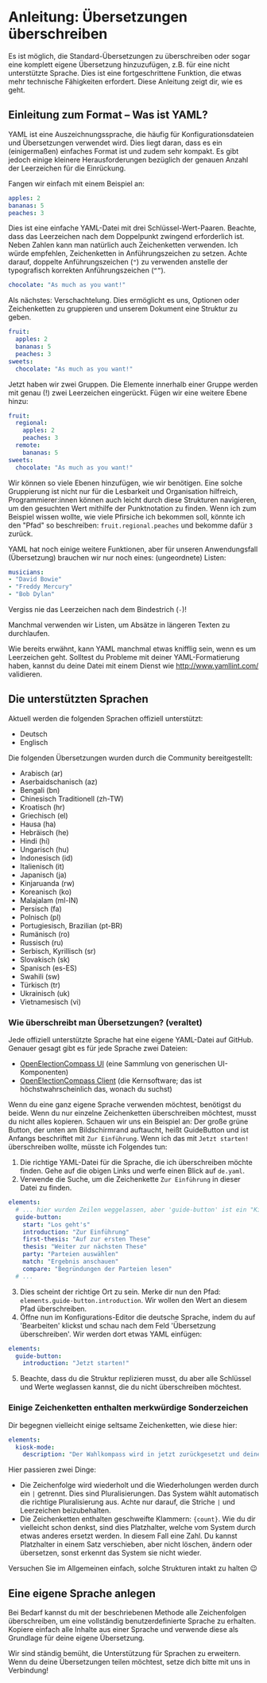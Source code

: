 # Anleitung: Übersetzungen überschreiben

Es ist möglich, die Standard-Übersetzungen zu überschreiben oder sogar eine komplett eigene
Übersetzung hinzuzufügen, z.B. für eine nicht unterstützte Sprache. Dies ist eine fortgeschrittene
Funktion, die etwas mehr technische Fähigkeiten erfordert. Diese Anleitung zeigt dir, wie es geht.

## Einleitung zum Format – Was ist YAML?

YAML ist eine Auszeichnungssprache, die häufig für Konfigurationsdateien und Übersetzungen verwendet
wird. Dies liegt daran, dass es ein (einigermaßen) einfaches Format ist und zudem sehr kompakt. Es
gibt jedoch einige kleinere Herausforderungen bezüglich der genauen Anzahl der Leerzeichen für die
Einrückung.

Fangen wir einfach mit einem Beispiel an:

```yaml
apples: 2
bananas: 5
peaches: 3
```

Dies ist eine einfache YAML-Datei mit drei Schlüssel-Wert-Paaren. Beachte, dass das Leerzeichen nach
dem Doppelpunkt zwingend erforderlich ist. Neben Zahlen kann man natürlich auch Zeichenketten
verwenden. Ich würde empfehlen, Zeichenketten in Anführungszeichen zu setzen. Achte darauf, doppelte
Anführungszeichen (`"`) zu verwenden anstelle der typografisch korrekten Anführungszeichen (`“”`).

```yaml
chocolate: "As much as you want!"
```

Als nächstes: Verschachtelung. Dies ermöglicht es uns, Optionen oder Zeichenketten zu gruppieren und
unserem Dokument eine Struktur zu geben.

```yaml
fruit:
  apples: 2
  bananas: 5
  peaches: 3
sweets:
  chocolate: "As much as you want!"
```

Jetzt haben wir zwei Gruppen. Die Elemente innerhalb einer Gruppe werden mit genau (!) zwei
Leerzeichen eingerückt. Fügen wir eine weitere Ebene hinzu:

```yaml
fruit:
  regional:
    apples: 2
    peaches: 3
  remote:
    bananas: 5
sweets:
  chocolate: "As much as you want!"
```

Wir können so viele Ebenen hinzufügen, wie wir benötigen. Eine solche Gruppierung ist nicht nur für
die Lesbarkeit und Organisation hilfreich, Programmierer:innen können auch leicht durch diese
Strukturen navigieren, um den gesuchten Wert mithilfe der Punktnotation zu finden. Wenn ich zum
Beispiel wissen wollte, wie viele Pfirsiche ich bekommen soll, könnte ich den "Pfad" so beschreiben:
`fruit.regional.peaches` und bekomme dafür `3` zurück.

YAML hat noch einige weitere Funktionen, aber für unseren Anwendungsfall (Übersetzung) brauchen wir
nur noch eines: (ungeordnete) Listen:

```yaml
musicians:
- "David Bowie"
- "Freddy Mercury"
- "Bob Dylan"
```

Vergiss nie das Leerzeichen nach dem Bindestrich (`-`)!

Manchmal verwenden wir Listen, um Absätze in längeren Texten zu durchlaufen.

Wie bereits erwähnt, kann YAML manchmal etwas knifflig sein, wenn es um Leerzeichen geht. Solltest
du Probleme mit deiner YAML-Formatierung haben, kannst du deine Datei mit einem Dienst wie
<http://www.yamllint.com/> validieren.

## Die unterstützten Sprachen

Aktuell werden die folgenden Sprachen offiziell unterstützt:

- Deutsch
- Englisch

Die folgenden Übersetzungen wurden durch die Community bereitgestellt:

- Arabisch (ar)
- Aserbaidschanisch (az)
- Bengali (bn)
- Chinesisch Traditionell (zh-TW)
- Kroatisch (hr)
- Griechisch (el)
- Hausa (ha)
- Hebräisch (he)
- Hindi (hi)
- Ungarisch (hu)
- Indonesisch (id)
- Italienisch (it)
- Japanisch (ja)
- Kinjaruanda (rw)
- Koreanisch (ko)
- Malajalam (ml-IN)
- Persisch (fa)
- Polnisch (pl)
- Portugiesisch, Brazilian (pt-BR)
- Rumänisch (ro)
- Russisch (ru)
- Serbisch, Kyrillisch (sr)
- Slovakisch (sk)
- Spanisch (es-ES)
- Swahili (sw)
- Türkisch (tr)
- Ukrainisch (uk)
- Vietnamesisch (vi)

### Wie überschreibt man Übersetzungen? (veraltet)

Jede offiziell unterstützte Sprache hat eine eigene YAML-Datei auf GitHub. Genauer gesagt gibt es
für jede Sprache zwei Dateien:

- [OpenElectionCompass UI](https://github.com/open-election-compass/ui/tree/master/src/locales)
  (eine Sammlung von generischen UI-Komponenten)
- [OpenElectionCompass Client](https://github.com/open-election-compass/client/tree/master/src/locales)
  (die Kernsoftware; das ist höchstwahrscheinlich das, wonach du suchst)

Wenn du eine ganz eigene Sprache verwenden möchtest, benötigst du beide. Wenn du nur einzelne
Zeichenketten überschreiben möchtest, musst du nicht alles kopieren. Schauen wir uns ein Beispiel
an: Der große grüne Button, der unten am Bildschirmrand auftaucht, heißt GuideButton und ist
Anfangs beschriftet mit `Zur Einführung`. Wenn ich das mit `Jetzt starten!` überschreiben wollte, müsste
ich Folgendes tun:

1. Die richtige YAML-Datei für die Sprache, die ich überschreiben möchte finden. Gehe auf die obigen
   Links und werfe einen Blick auf `de.yaml`.
2. Verwende die Suche, um die Zeichenkette `Zur Einführung` in dieser Datei zu finden.

```yaml
elements:
  # ... hier wurden Zeilen weggelassen, aber 'guide-button' ist ein "Kind" von 'elements', das darf nicht übersehen werden!
  guide-button:
    start: "Los geht's"
    introduction: "Zur Einführung"
    first-thesis: "Auf zur ersten These"
    thesis: "Weiter zur nächsten These"
    party: "Parteien auswählen"
    match: "Ergebnis anschauen"
    compare: "Begründungen der Parteien lesen"
  # ...
```

3. Dies scheint der richtige Ort zu sein. Merke dir nun den Pfad: `elements.guide-button.introduction`. Wir
   wollen den Wert an diesem Pfad überschreiben.
4. Öffne nun im Konfigurations-Editor die deutsche Sprache, indem du auf 'Bearbeiten' klickst und
   schau nach dem Feld 'Übersetzung überschreiben'. Wir werden dort etwas YAML einfügen:

```yaml
elements:
  guide-button:
    introduction: "Jetzt starten!"
```

5. Beachte, dass du die Struktur replizieren musst, du aber alle Schlüssel und Werte weglassen
   kannst, die du nicht überschreiben möchtest.

### Einige Zeichenketten enthalten merkwürdige Sonderzeichen

Dir begegnen vielleicht einige seltsame Zeichenketten, wie diese hier:

```yaml
elements:
  kiosk-mode:
    description: "Der Wahlkompass wird in jetzt zurückgesetzt und deine Antworten gelöscht. | Der Wahlkompass wird in {count} Sekunde zurückgesetzt und deine Antworten gelöscht. | Der Wahlkompass wird in {count} Sekunden zurückgesetzt und deine Antworten gelöscht."
```

Hier passieren zwei Dinge:

- Die Zeichenfolge wird wiederholt und die Wiederholungen werden durch ein `|` getrennt. Dies sind
  Pluralisierungen. Das System wählt automatisch die richtige Pluralisierung aus. Achte nur darauf,
  die Striche `|` und Leerzeichen beizubehalten.
- Die Zeichenketten enthalten geschweifte Klammern: `{count}`. Wie du dir vielleicht schon denkst,
  sind dies Platzhalter, welche vom System durch etwas anderes ersetzt werden. In diesem Fall eine
  Zahl. Du kannst Platzhalter in einem Satz verschieben, aber nicht löschen, ändern oder übersetzen,
  sonst erkennt das System sie nicht wieder.

Versuchen Sie im Allgemeinen einfach, solche Strukturen intakt zu halten 😉

## Eine eigene Sprache anlegen

Bei Bedarf kannst du mit der beschriebenen Methode alle Zeichenfolgen überschreiben, um eine
vollständig benutzerdefinierte Sprache zu erhalten. Kopiere einfach alle Inhalte aus einer Sprache
und verwende diese als Grundlage für deine eigene Übersetzung.

Wir sind ständig bemüht, die Unterstützung für Sprachen zu erweitern. Wenn du deine Übersetzungen
teilen möchtest, setze dich bitte mit uns in Verbindung!